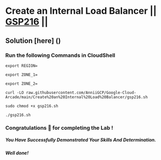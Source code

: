 # Create an Internal Load Balancer || [GSP216](https://www.cloudskillsboost.google/focuses/1250?parent=catalog) ||

## Solution [here] ()

### Run the following Commands in CloudShell
```
export REGION=
```
```
export ZONE_1=
```
```
export ZONE_2=
```
```
curl -LO raw.githubusercontent.com/AnniiGCP/Google-Cloud-Arcade/main/Create%20an%20Internal%20Load%20Balancer/gsp216.sh

sudo chmod +x gsp216.sh

./gsp216.sh
```

### Congratulations 🎉 for completing the Lab !

##### *You Have Successfully Demonstrated Your Skills And Determination.*

#### *Well done!*

 

 
